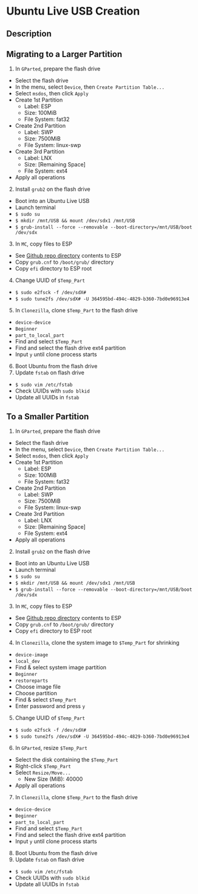 # Ubuntu Live USB Creation

## Description

## Migrating to a Larger Partition
1. In `GParted`, prepare the flash drive
  - Select the flash drive
  - In the menu, select `Device`, then `Create Partition Table...`
  - Select `msdos`, then click `Apply`
  - Create 1st Partition
    - Label: ESP
    - Size: 100MiB
    - File System: fat32
  - Create 2nd Partition
    - Label: SWP
    - Size: 7500MiB
    - File System: linux-swp
  - Create 3rd Partition
    - Label: LNX
    - Size: [Remaining Space]
    - File System: ext4
  - Apply all operations
2. Install `grub2` on the flash drive
  - Boot into an Ubuntu Live USB
  - Launch terminal
  - `$ sudo su`
  - `$ mkdir /mnt/USB && mount /dev/sdx1 /mnt/USB`
  - `$ grub-install --force --removable --boot-directory=/mnt/USB/boot /dev/sdx`
3. In `MC`, copy files to ESP
  - See [Github repo directory](https://github.com/efournier92/configs/tree/master/Ubuntu/LiveUsb/ESP) contents to ESP
  - Copy `grub.cnf` to `/boot/grub/` directory
  - Copy `efi` directory to ESP root
4. Change UUID of `$Temp_Part`
  - `$ sudo e2fsck -f /dev/sdX#`
  - `$ sudo tune2fs /dev/sdX# -U 364595bd-494c-4829-b360-7bd0e96913e4`
5. In `Clonezilla`, clone `$Temp_Part` to the flash drive
  - `device-device`
  - `Beginner`
  - `part_to_local_part`
  - Find and select `$Temp_Part`
  - Find and select the flash drive ext4 partition
  - Input `y` until clone process starts
6. Boot Ubuntu from the flash drive
7. Update `fstab` on flash drive
  - `$ sudo vim /etc/fstab`
  - Check UUIDs with `sudo blkid`
  - Update all UUIDs in `fstab`

## To a Smaller Partition
1. In `GParted`, prepare the flash drive
  - Select the flash drive
  - In the menu, select `Device`, then `Create Partition Table...`
  - Select `msdos`, then click `Apply`
  - Create 1st Partition
    - Label: ESP
    - Size: 100MiB
    - File System: fat32
  - Create 2nd Partition
    - Label: SWP
    - Size: 7500MiB
    - File System: linux-swp
  - Create 3rd Partition
    - Label: LNX
    - Size: [Remaining Space]
    - File System: ext4
  - Apply all operations
2. Install `grub2` on the flash drive
  - Boot into an Ubuntu Live USB
  - Launch terminal
  - `$ sudo su`
  - `$ mkdir /mnt/USB && mount /dev/sdx1 /mnt/USB`
  - `$ grub-install --force --removable --boot-directory=/mnt/USB/boot /dev/sdx`
3. In `MC`, copy files to ESP
  - See [Github repo directory](https://github.com/efournier92/configs/tree/master/Ubuntu/LiveUsb/ESP) contents to ESP
  - Copy `grub.cnf` to `/boot/grub/` directory
  - Copy `efi` directory to ESP root
4. In `Clonezilla`, clone the system image to `$Temp_Part` for shrinking
  - `device-image`
  - `local_dev`
  - Find & select system image partition
  - `Beginner`
  - `restoreparts`
  - Choose image file
  - Choose partition
  - Find & select `$Temp_Part`
  - Enter password and press `y`
5. Change UUID of `$Temp_Part`
  - `$ sudo e2fsck -f /dev/sdX#`
  - `$ sudo tune2fs /dev/sdX# -U 364595bd-494c-4829-b360-7bd0e96913e4`
6. In `GParted`, resize `$Temp_Part`
  - Select the disk containing the `$Temp_Part`
  - Right-click `$Temp_Part`
  - Select `Resize/Move...`
    - New Size (MiB): 40000
  - Apply all operations
7. In `Clonezilla`, clone `$Temp_Part` to the flash drive
  - `device-device`
  - `Beginner`
  - `part_to_local_part`
  - Find and select `$Temp_Part`
  - Find and select the flash drive ext4 partition
  - Input `y` until clone process starts
8. Boot Ubuntu from the flash drive
9. Update `fstab` on flash drive
  - `$ sudo vim /etc/fstab`
  - Check UUIDs with `sudo blkid`
  - Update all UUIDs in `fstab`

